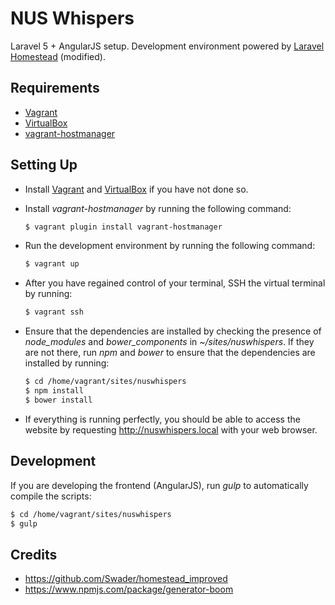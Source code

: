 # NUS Whispers

Laravel 5 + AngularJS setup. Development environment powered by [Laravel Homestead](https://github.com/laravel/homestead) (modified).

## Requirements
* [Vagrant](http://www.vagrantup.com)
* [VirtualBox](https://www.virtualbox.org/)
* [vagrant-hostmanager](https://github.com/smdahlen/vagrant-hostmanager)

## Setting Up
* Install [Vagrant](http://www.vagrantup.com) and [VirtualBox](https://www.virtualbox.org/) if you have not done so.

* Install *vagrant-hostmanager* by running the following command:
    ```bash
    $ vagrant plugin install vagrant-hostmanager
    ```

* Run the development environment by running the following command:
    ```bash
    $ vagrant up
    ```

* After you have regained control of your terminal, SSH the virtual terminal by running:
    ```bash
    $ vagrant ssh
    ```

* Ensure that the dependencies are installed by checking the presence of *node_modules* and *bower_components* in *~/sites/nuswhispers*. If they are not there, run *npm* and *bower* to ensure that the dependencies are installed by running:
    ```bash
    $ cd /home/vagrant/sites/nuswhispers
    $ npm install
    $ bower install
    ```
* If everything is running perfectly, you should be able to access the website by requesting http://nuswhispers.local with your web browser.

## Development
If you are developing the frontend (AngularJS), run *gulp* to automatically compile the scripts:
```bash
$ cd /home/vagrant/sites/nuswhispers
$ gulp
```

## Credits
* https://github.com/Swader/homestead_improved
* https://www.npmjs.com/package/generator-boom

